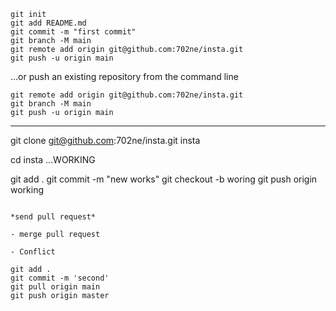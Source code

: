 ```
git init
git add README.md
git commit -m "first commit"
git branch -M main
git remote add origin git@github.com:702ne/insta.git
git push -u origin main
```

…or push an existing repository from the command line

```
git remote add origin git@github.com:702ne/insta.git
git branch -M main
git push -u origin main
```

-------
git clone git@github.com:702ne/insta.git insta

cd insta ...WORKING

git add .
git commit -m "new works"
git checkout -b woring
git push origin working

```

*send pull request*

- merge pull request

- Conflict

git add .
git commit -m 'second'
git pull origin main
git push origin master
